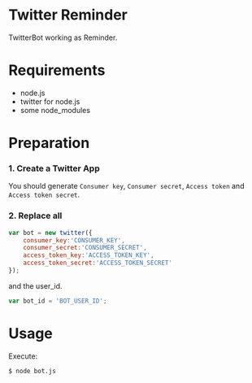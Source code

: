 Twitter Reminder
===

TwitterBot working as Reminder.

Requirements
===

- node.js
- twitter for node.js
- some node_modules

Preparation
===

### 1. Create a Twitter App

You should generate `Consumer key`, `Consumer secret`, `Access token` and `Access token secret`.

### 2. Replace all

```javascript
var bot = new twitter({
    consumer_key:'CONSUMER_KEY',
    consumer_secret:'CONSUMER_SECRET',
    access_token_key:'ACCESS_TOKEN_KEY',
    access_token_secret:'ACCESS_TOKEN_SECRET'
});
```

and the user_id.

```javascript
var bot_id = 'BOT_USER_ID';
```

Usage
===

Execute:

    $ node bot.js
    
